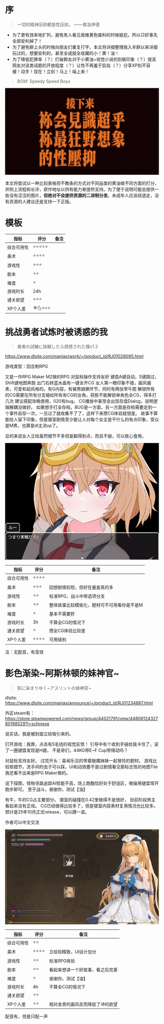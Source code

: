 # 序

> 一切的精神压抑都是性压抑。 ——弗洛伊德

- 为了更有效率地扩列，避免有人看见我推黄色废料的时候尴尬，所以只好事先全部安利掉了！
- 为了避免聊上头的时候向朋友们重复打字，本文将详细整理我入羊群以来详细玩过的，想要安利的，甚至全成就全收藏的小！黄！油！
- 为了降低犯罪率（？）打破群友对于小黄油=视觉小说的刻板印象（？）提高网友对该类话题的开放程度（？）让性不再羞于启齿（？）分享XP刻不容缓！动手！现在！立刻！马上！端上来！

> BGM: Speedy Speed Boys

![](pic/fp.jpeg)

本文将尝试以一种比较表格但不教条的方式对不同品类的黄油做不同方面的打分，并附上流程和长评，原作地址以供有能力者提供支持。为了便于说明可能会提供一些没有涩涩的图片，**但绝对不会提供资源的二进制分发**。未成年人应该绕道走，没有资源的人建议还是支持一下正版。


# 模板

| 指标 | 评分 | 备注 |
| --- | --- | --- |
| 综合可用性 | ⭐⭐⭐⭐⭐ | |
| 美术 | ⭐⭐⭐⭐ | |
| 游戏性 | ⭐⭐⭐ | |
| 剧本 | ⭐⭐ | |
| 难度 | ⭐ | |
| 游戏时长 | 24h | |
| 通关欲望 | ⭐⭐⭐ | |
| XP个人差 | ☀️🌜⭐⭐⭐ | |

# 挑战勇者试炼时被诱惑的我
> 勇者の試練に挑戦したら誘惑された僕v1.2

https://www.dlsite.com/maniax/work/=/product_id/RJ01028095.html

游戏类型：回合制RPG

又是一作RPG Maker MZ做的RPG
对鼠标操作支持友好
键盘A键自动，S键跳过，Shift键地图奔跑
出门右转蓝水晶有一键全开CG
女人第一眼印象不错，画风偏素，可爱和幼风格的。有G内容，有被男娘撅环节，同时有两张宰牛图
解锁所有的CG需要在所有分支输给所有有CG的女角，获胜不能解锁单角色全CG，得多打几次
建议搭配攻略使用，020有bug。
CG播放中甚至会出现存盘Dialog，说明逻辑解耦没做好。
如果想手打全存档，BUG是一方面，另一方面是存档需要走到一个事件前存一次，一旦过了就收集不了了，这样下来攒CG体验就很差。
故事不算能给人留下印象，但是寝室剧情至少能让人对每个女主是干什么的有点印象，受众是M男，也算是dl主流xp了。

总的来说女人立绘虽然细节不多但是戳得到点，而且不崩，可以放心食用。

![](pic/A01.jpg)

| 指标 | 评分 | 备注 |
| --- | --- | --- |
| 综合可用性 | ⭐⭐⭐⭐ |  |
| 美术 | ⭐⭐⭐ | 回想剧情较短，但好在量是真的多 |
| 游戏性 | ⭐⭐ | 标准RPG，战斗中带选项分支 |
| 剧本 | ⭐⭐ | 整体故事比较模板化，题材可不可用看你是不是M |
| 难度 | ⭐ | 基本不需要肝 |
| 游戏时长 | 3h | 不算全CG的情况下 |
| 通关欲望 | ⭐ | 攒全CG体验比较差 |
| XP个人差 | ⭐⭐⭐⭐ | 可用级别 |

注：无配音，有音效

# 影色渐染~阿斯林顿的妹神官~
> 影に染まりゆく~アスリントの妹神官~

dlsite: https://www.dlsite.com/maniax/announce/=/product_id/RJ01234887.html

外区steam有：https://store.steampowered.com/news/group/44021791/view/4480612432780198529?l=schinese

说实话，我是被封面立绘吸引来的。

打开游戏：我靠，点击有5毛钱的视觉反馈！
引导中有个收到手链给我卡住了，滚了一圈键盘发现是H键。
不是哥们，44KG带E~F Cup带得动吗？

对鼠标支持友好。
过完开头：喜闻乐见的带着魅魔妹妹一起冒险的题材。
游戏比较抠细节，洗手间的虫子可以踩，UI和动效要不是过剧情看见那标志性的地图Tile我还看不出来是RPG Maker做的。

说下探图，怪物寻路追踪AI性能不高，场上跑酷恰好处于舒适区，微操用键盘常开跑步即可。
至于战斗，谢谢你，测试【油】

有牛，牛的CG占主要部分。
寝室的碰撞在0.42里做得不是很好，
目前阶段男主看起来没有正戏。
CG已经做得比较多了，但是寝室内容素材复用情况也比较多。
预计是25年10月正式release，可以蹲一波。

作者可以中文交流

![](pic/A02.jpg)

| 指标 | 评分 | 备注 |
| --- | --- | --- |
| 综合可用性 | ⭐⭐ |  |
| 美术 | ⭐⭐⭐⭐ | 立绘较精致，UI设计加分 |
| 游戏性 | ⭐⭐ | 标准RPG体验 |
| 剧本 | ⭐⭐ | 看起来想讲一个好故事，看之后完善 |
| 难度 | ⭐ | 谢谢你，测试【油】 |
| 游戏时长 | 4h | 不算全CG的情况下 |
| 通关欲望 | ⭐⭐ |  |
| XP个人差 | ⭐⭐ | 相对金贵的画风反而降低了冲的欲望 |

配音有，但是只配一声
